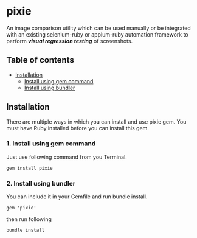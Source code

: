 # pixie

An image comparison utility which can be used manually or be integrated with an existing selenium-ruby or appium-ruby automation framework to perform __*visual regression testing*__ of screenshots.


## Table of contents
- [Installation](#installation)  
    - [Install using gem command](#gem)    
    - [Install using bundler](#bundler)  
    

## Installation  
There are multiple ways in which you can install and use pixie gem.
You must have Ruby installed before you can install this gem.   

### <a name="gem" /> 1. Install using gem command 
Just use following command from you Terminal.   
``` 
gem install pixie 
```
   
### <a name="bundler" /> 2. Install using bundler    
You can include it in your Gemfile and run bundle install.     
``` 
gem 'pixie' 
```   
then run following   
```   
bundle install   
```   
  
